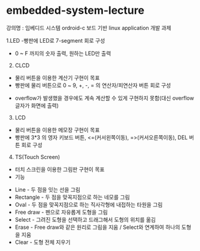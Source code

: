 # embedded-system-lecture

강의명 : 임베디드 시스템
ordroid-c 보드 기반 linux application 개발 과제

1.LED
 -빵판에 LED로 7-segment 회로 구성
 - 0 ~ F 까지의 숫자 출력, 원하는 LED만 출력
 
2. CLCD
 - 물리 버튼을 이용한 계산기 구현이 목표
 - 빵판에 물리 버튼으로 0 ~ 9, +, -, = 의 연산자/피연산자 버튼 회로 구성
  * overflow가 발생했을 경우에도 계속 계산할 수 있게 구현하지 못함(대신 overflow 글자가 화면에 출력)
 
3. LCD
 - 물리 버튼을 이용한 메모장 구현이 목표
 - 빵판에 3*3 의 영자 키보드 버튼, <=(커서왼쪽이동), =>(커서오른쪽이동), DEL 버튼 회로 구성

4. TS(Touch Screen)
 - 터치 스크린을 이용한 그림판 구현이 목표
 - 기능
  * Line - 두 점을 잇는 선을 그림
  * Rectangle - 두 점을 맞꼭지점으로 하는 네모를 그림
  * Oval - 두 점을 맞꼭지점으로 하는 직사각형에 내접하는 타원을 그림
  * Free draw - 펜으로 자유롭게 도형을 그림
  * Select - 그려진 도형을 선택하고 드래그해서 도형의 위치를 옮김
  * Erase - Free draw와 같은 원리로 그림을 지움 / Select와 연계하여 하나의 도형을 지움
  * Clear - 도형 전체 지우기
  
